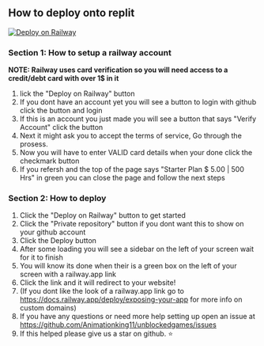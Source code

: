 ## How to deploy onto replit
[![Deploy on Railway](https://railway.app/button.svg)](https://railway.app/new/template/90Ic--?referralCode=dYi5pZ)

### Section 1: How to setup a railway account
**NOTE: Railway uses card verification so you will need access to a credit/debt card with over 1$ in it**
1. lick the "Deploy on Railway" button
2. If you dont have an account yet you will see a button to login with github click the button and login
3. If this is an account you just made you will see a button that says "Verify Account" click the button
4. Next it might ask you to accept the terms of service, Go through the prosess.
5. Now you will have to enter VALID card details when your done click the checkmark button
6. If you refersh and the top of the page says "Starter Plan $ 5.00 | 500 Hrs" in green you can close the page and follow the next steps

### Section 2: How to deploy

1. Click the "Deploy on Railway" button to get started
2. Click the "Private repository" button if you dont want this to show on your github account
3. Click the Deploy button
4. After some loading you will see a sidebar on the left of your screen wait for it to finish
5. You will know its done when their is a green box on the left of your screen with a railway.app link
6. Click the link and it will redirect to your website!
7. (If you dont like the look of a railway.app link go to https://docs.railway.app/deploy/exposing-your-app for more info on custom domains)
8. If you have any questions or need more help setting up open an issue at https://github.com/Animationking11/unblockedgames/issues
9. If this helped please give us a star on github. ⭐